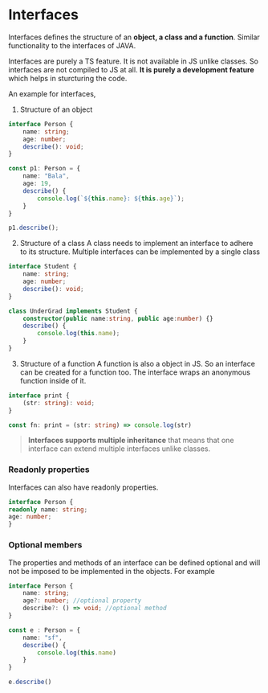 # Interfaces
Interfaces defines the structure of an **object, a class and a function**.  Similar functionality to the interfaces of JAVA.

Interfaces are purely a TS feature. It is not available in JS unlike classes. So interfaces are not compiled to JS at all. **It is purely a development feature** which helps in sturcturing the code.

An example for interfaces,
1. Structure of an object
```ts
interface Person {
	name: string;
	age: number;
	describe(): void;
}

const p1: Person = {
	name: "Bala",
	age: 19,
	describe() {
		console.log(`${this.name}: ${this.age}`);
	}
}

p1.describe();
```

2. Structure of a class
A class needs to implement an interface to adhere to its structure. Multiple interfaces can be implemented by a single class
```ts
interface Student {
	name: string;
	age: number;
	describe(): void;
}

class UnderGrad implements Student {
	constructor(public name:string, public age:number) {}
	describe() {
		console.log(this.name);
	}
}
```

3. Structure of a function
A function is also a object in JS. So an interface can be created for a function too. The interface wraps an anonymous function inside of it.

```ts
interface print {
	(str: string): void;
}

const fn: print = (str: string) => console.log(str)
```

> **Interfaces supports multiple inheritance** that means that one interface can extend multiple interfaces unlike classes.

### Readonly properties
Interfaces can also have readonly properties.
```ts
interface Person {
readonly name: string;
age: number;
}
```

### Optional members
The properties and methods of an interface can be defined optional and will not be imposed to be implemented in the objects.
For example
```ts
interface Person {
	name: string;
	age?: number; //optional property
	describe?: () => void; //optional method
}

const e : Person = {
	name: "sf",
	describe() {
		console.log(this.name)
	}
}

e.describe()

```